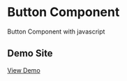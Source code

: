 
# Button Component 

Button Component with javascript 







## Demo Site

[View Demo](https://thadevoosm.github.io/Button-Component/)

